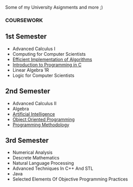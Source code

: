 Some of my University Asignments and more ;)

### COURSEWORK
  ## 1st Semester
  * Advanced Calculus I
  * Computing for Computer Scientists
  * [Efficient Implementation of Algorithms](MIA)
  * [Introduction to Programming in C](C)
  * Linear Algebra 1R
  * Logic for Computer Scientists
  
  ## 2nd Semester
  * Advanced Calculus II
  * Algebra
  * [Artificial Intelligence](AI)
  * [Object Oriented Programming](PO)
  * [Programming Methodology](MP)
  
  ## 3rd Semester
  * Numerical Analysis
  * Descrete Mathematics
  * Natural Language Processing
  * Advanced Techniques In C++ And STL
  * Java
  * Selected Elements Of Objective Programming Practices
